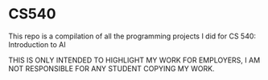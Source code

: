 # CS540
This repo is a compilation of all the programming projects I did for CS 540: Introduction to AI

THIS IS ONLY INTENDED TO HIGHLIGHT MY WORK FOR EMPLOYERS, I AM NOT RESPONSIBLE FOR ANY STUDENT COPYING MY WORK.
